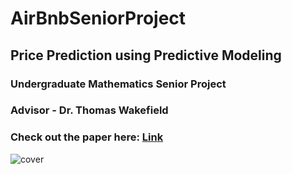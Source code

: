 # AirBnbSeniorProject
## Price Prediction using Predictive Modeling 

### Undergraduate Mathematics Senior Project 
### Advisor - Dr. Thomas Wakefield
### Check out the paper here:  [Link](https://github.com/singhaniket98/AirBnbSeniorProject/blob/master/termpaper.pdf)
![cover](https://github.com/singhaniket98/AirBnbSeniorProject/blob/master/images/tuned.png)
